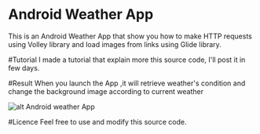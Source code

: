 # Android Weather App
This is an Android Weather App that show you how to make HTTP requests using Volley library and load images from links using Glide library.

#Tutorial
I made a tutorial that explain more this source code, I'll post it in few days.

#Result
When you launch the App ,it will retrieve weather's condition and change the background image according to current weather

![alt Android weather App](https://marwendoukh.files.wordpress.com/2017/01/android-weather-app.png?w=240&h=350)

#Licence
Feel free to use and modify this source code. 


